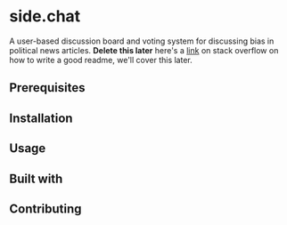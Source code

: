 # side.chat
A user-based discussion board and voting system for discussing bias in political news articles.
**Delete this later** here's a [link](http://stackoverflow.com/questions/2304863/how-to-write-a-good-readme) on stack overflow on how to write a good readme, we'll cover this later.

## Prerequisites

## Installation

## Usage

## Built with

## Contributing

